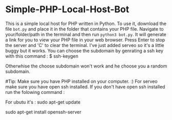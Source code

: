 # Simple-PHP-Local-Host-Bot
This is a simple local host for PHP written in Python.
To use it, download the file `bot.py` and place it in the folder that contains your PHP file.
Navigate to your/folder/path in the terminal and then run `python3 bot.py`. It will generate a link for you to view your PHP file in your web browser.
Press Enter to stop the server and 'C' to clear the terminal.
I've just added serveo so it's a little buggy but it works.
You can choose the subdomain by genrating a ssh key with this command :
$ ssh-keygen

Otherwhise the choose subdomain won't work and he choose you a random subdomain.


#Tip: Make sure you have PHP installed on your computer. :)
For serveo make sure you have open ssh installed.
If you don't have open ssh installed run the folowing command :

For ubutu it's : 
sudo apt-get update 

sudo apt-get install openssh-server
